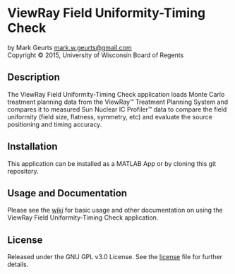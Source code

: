 ViewRay Field Uniformity-Timing Check
===========

by Mark Geurts <mark.w.geurts@gmail.com>
<br>Copyright &copy; 2015, University of Wisconsin Board of Regents

## Description

The ViewRay Field Uniformity-Timing Check application loads Monte Carlo treatment planning data from the ViewRay&trade; Treatment Planning System and compares it to measured Sun Nuclear IC Profiler&trade; data to compare the field uniformity (field size, flatness, symmetry, etc) and evaluate the source positioning and timing accuracy.

## Installation

This application can be installed as a MATLAB App or by cloning this git repository.  

## Usage and Documentation

Please see the [wiki](../../wiki) for basic usage and other documentation on using the ViewRay Field Uniformity-Timing Check application.

## License

Released under the GNU GPL v3.0 License.  See the [license](license) file for further details.
